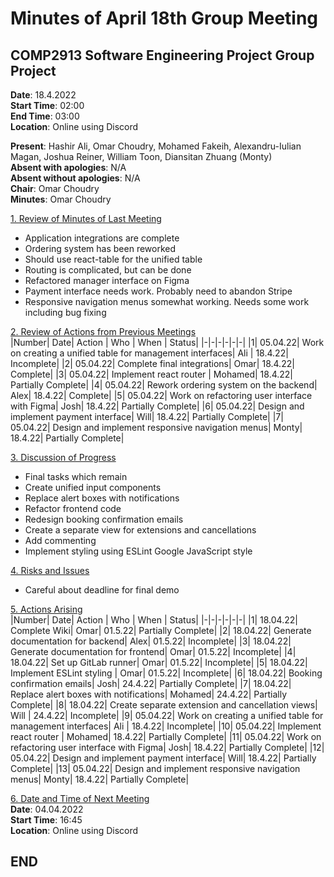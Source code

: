 # Minutes of April 18th Group Meeting
## COMP2913 Software Engineering Project Group Project
**Date**: 18.4.2022  
**Start Time**: 02:00  
**End Time**: 03:00  
**Location**: Online using Discord

**Present**: Hashir Ali, Omar Choudry, Mohamed Fakeih, Alexandru-Iulian Magan, Joshua Reiner, William Toon, Diansitan Zhuang (Monty)  
**Absent with apologies**: N/A  
**Absent without apologies**: N/A  
**Chair**: Omar Choudry  
**Minutes**: Omar Choudry

<u>1. Review of Minutes of Last Meeting</u>
- Application integrations are complete
- Ordering system has been reworked
- Should use react-table for the unified table
- Routing is complicated, but can be done
- Refactored manager interface on Figma
- Payment interface needs work. Probably need to abandon Stripe
- Responsive navigation menus somewhat working. Needs some work including bug fixing

<u>2. Review of Actions from Previous Meetings</u>  
|Number| Date| Action | Who | When | Status|
|-|-|-|-|-|-|
|1| 05.04.22| Work on creating a unified table for management interfaces| Ali | 18.4.22| Incomplete|
|2| 05.04.22| Complete final integrations| Omar| 18.4.22| Complete|
|3| 05.04.22| Implement react router | Mohamed| 18.4.22| Partially Complete|
|4| 05.04.22| Rework ordering system on the backend| Alex| 18.4.22| Complete|
|5| 05.04.22| Work on refactoring user interface with Figma| Josh| 18.4.22| Partially Complete|
|6| 05.04.22| Design and implement payment interface| Will| 18.4.22| Partially Complete|
|7| 05.04.22| Design and implement responsive navigation menus| Monty| 18.4.22| Partially Complete|

<u>3. Discussion of Progress</u>
- Final tasks which remain
- Create unified input components
- Replace alert boxes with notifications
- Refactor frontend code
- Redesign booking confirmation emails
- Create a separate view for extensions and cancellations
- Add commenting
- Implement styling using ESLint Google JavaScript style



<u>4. Risks and Issues</u>
- Careful about deadline for final demo


<u>5. Actions Arising</u>  
|Number| Date| Action | Who | When | Status|
|-|-|-|-|-|-|
|1| 18.04.22| Complete Wiki| Omar| 01.5.22| Partially Complete|
|2| 18.04.22| Generate documentation for backend| Alex| 01.5.22| Incomplete|
|3| 18.04.22| Generate documentation for frontend| Omar| 01.5.22| Incomplete|
|4| 18.04.22| Set up GitLab runner| Omar| 01.5.22| Incomplete|
|5| 18.04.22| Implement ESLint styling | Omar| 01.5.22| Incomplete|
|6| 18.04.22| Booking confirmation emails| Josh| 24.4.22| Partially Complete|
|7| 18.04.22| Replace alert boxes with notifications| Mohamed| 24.4.22| Partially Complete|
|8| 18.04.22| Create separate extension and cancellation views| Will | 24.4.22| Incomplete|
|9| 05.04.22| Work on creating a unified table for management interfaces| Ali | 18.4.22| Incomplete|
|10| 05.04.22| Implement react router | Mohamed| 18.4.22| Partially Complete|
|11| 05.04.22| Work on refactoring user interface with Figma| Josh| 18.4.22| Partially Complete|
|12| 05.04.22| Design and implement payment interface| Will| 18.4.22| Partially Complete|
|13| 05.04.22| Design and implement responsive navigation menus| Monty| 18.4.22| Partially Complete|

<u>6. Date and Time of Next Meeting</u>  
**Date**: 04.04.2022  
**Start Time**: 16:45  
**Location**: Online using Discord
## END



